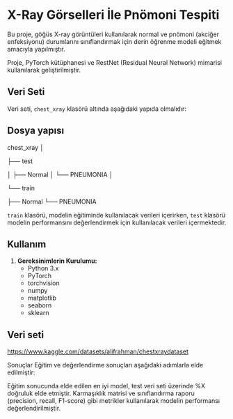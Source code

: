 # X-Ray Görselleri İle Pnömoni Tespiti

Bu proje, göğüs X-ray görüntüleri kullanılarak normal ve pnömoni (akciğer enfeksiyonu) durumlarını sınıflandırmak için derin öğrenme modeli eğitmek amacıyla yapılmıştır. 

Proje, PyTorch kütüphanesi ve RestNet (Residual Neural Network) mimarisi kullanılarak geliştirilmiştir.

## Veri Seti

Veri seti, `chest_xray` klasörü altında aşağıdaki yapıda olmalıdır:

## Dosya yapısı

chest_xray
│

├── test

│ ├── Normal
│ └── PNEUMONIA
│

└── train

├── Normal
└── PNEUMONIA


`train` klasörü, modelin eğitiminde kullanılacak verileri içerirken, `test` klasörü modelin performansını değerlendirmek için kullanılacak verileri içermektedir.

## Kullanım

1. **Gereksinimlerin Kurulumu:**
   - Python 3.x
   - PyTorch
   - torchvision
   - numpy
   - matplotlib
   - seaborn
   - sklearn

## Veri seti

https://www.kaggle.com/datasets/alifrahman/chestxraydataset

Sonuçlar
Eğitim ve değerlendirme sonuçları aşağıdaki adımlarla elde edilmiştir:

Eğitim sonucunda elde edilen en iyi model, test veri seti üzerinde %X doğruluk elde etmiştir.
Karmaşıklık matrisi ve sınıflandırma raporu (precision, recall, F1-score) gibi metrikler kullanılarak modelin performansı değerlendirilmiştir.
